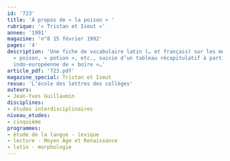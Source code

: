 ```yaml
---
id: '723'
title: 'À propos de « la poison » '
rubrique: '« Tristan et Iseut »'
annee: '1991'
magazine: 'n°8 15 février 1992'
pages: '4'
description: 'Une fiche de vocabulaire latin (… et français) sur les mots « boire »,
  « poison, « potion », etc., suivie d’un tableau récapitulatif à partir de la racine
  indo-européenne de « boire »…'
article_pdf: '723.pdf'
magazine_special: Tristan et Iseut
revue: 'L’école des lettres des collèges'
auteurs:
- Jean-Yves Guillaumin
disciplines:
- études interdisciplinaires
niveau_etudes:
- cinquième
programmes:
- étude de la langue - lexique
- lecture - Moyen Âge et Renaissance
- latin - morphologie
---
```

